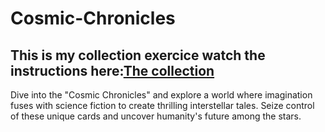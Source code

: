 # Cosmic-Chronicles

## This is my collection exercice watch the instructions here:[The collection](https://github.com/becodeorg/CRL-KELLER-6/blob/38583d9431a5d859668dd95e3ea96ee403150426/1.TRAIL/2.The-Hill/1.DOM/4.TheCollection/readme.md)

Dive into the "Cosmic Chronicles" and explore a world where imagination fuses with science fiction to create thrilling interstellar tales. Seize control of these unique cards and uncover humanity's future among the stars.


